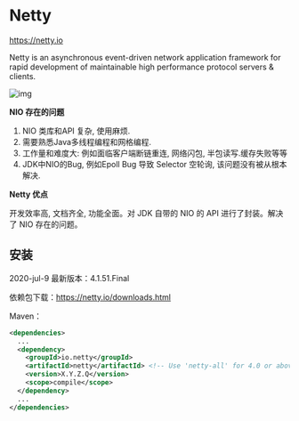 # Netty

https://netty.io

Netty is an asynchronous event-driven network application framework
for rapid development of maintainable high performance protocol servers & clients.

![img](https://netty.io/images/components.png)

**NIO 存在的问题**

1. NIO 类库和API 复杂, 使用麻烦.
2. 需要熟悉Java多线程编程和网格编程.
3. 工作量和难度大: 例如面临客户端断链重连, 网络闪包, 半包读写.缓存失败等等
4. JDK中NIO的Bug, 例如Epoll Bug 导致 Selector 空轮询, 该问题没有被从根本解决.

**Netty 优点**

开发效率高, 文档齐全, 功能全面。对 JDK 自带的 NIO 的 API 进行了封装。解决了 NIO 存在的问题。

## 安装

2020-jul-9 最新版本：4.1.51.Final

依赖包下载：https://netty.io/downloads.html

Maven： 

```xml
<dependencies>
  ...
  <dependency>
    <groupId>io.netty</groupId>
    <artifactId>netty</artifactId> <!-- Use 'netty-all' for 4.0 or above -->
    <version>X.Y.Z.Q</version>
    <scope>compile</scope>
  </dependency>
  ...
</dependencies>
```

